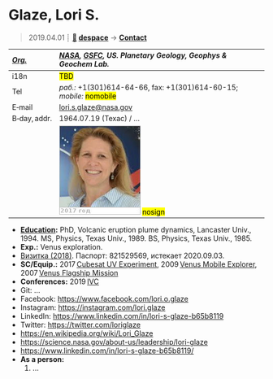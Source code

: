 # Glaze, Lori S.
> 2019.04.01 ┊ **[🚀](../index/index.md) [despace](index.md)** → **[Contact](contact.md)**

|*[Org.](contact.md)*|*[NASA](zz_nasa.md), [GSFC](zz_gsfc.md), US. Planetary Geology, Geophys & Geochem Lab.*|
|:--|:--|
|i18n| <mark>TBD</mark> |
|Tel|*раб.:* +1(301)614-64-66, fax: +1(301)614-60-15; *mobile:* <mark>nomobile</mark> |
|E‑mail| <lori.s.glaze@nasa.gov> |
|B‑day, addr.| 1964.07.19 (Техас) / … |
|| [![](f/contact/g/glaze_001_photo_thumb.jpg)](f/contact/g/glaze_001_photo.jpg) <mark>nosign</mark> |

   - **[Education](edu.md):** PhD, Volcanic eruption plume dynamics, Lancaster Univ., 1994. MS, Physics, Texas Univ., 1989. BS, Physics, Texas Univ., 1985.
   - **Exp.:** Venus exploration.
   - [Визитка (2018)](f/contact/g/glaze_001_card01.png). Паспорт: 821529569, истекает 2020.09.03.
   - **SC/Equip.:** 2017 [Cubesat UV Experiment](cubesat_uv_experiment.md), 2009 [Venus Mobile Explorer](venus_mobile_explorer.md), 2007 [Venus Flagship Mission](venus_flagship_mission.md)
   - **Conferences:** 2019 [IVC](ivc_2019.md)
   - Git: …
   - Facebook: <https://www.facebook.com/lori.o.glaze>
   - Instagram: <https://instagram.com/lori.glaze>
   - LinkedIn: <https://www.linkedin.com/in/lori-s-glaze-b65b8119>
   - Twitter: <https://twitter.com/loriglaze>
   - <https://en.wikipedia.org/wiki/Lori_Glaze>
   - <https://science.nasa.gov/about-us/leadership/lori-glaze>
   - <https://www.linkedin.com/in/lori-s-glaze-b65b8119/>
   - **As a person:**
      1. …
